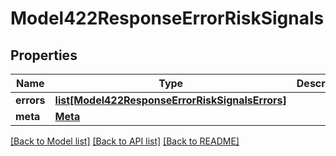 # Model422ResponseErrorRiskSignals

## Properties
Name | Type | Description | Notes
------------ | ------------- | ------------- | -------------
**errors** | [**list[Model422ResponseErrorRiskSignalsErrors]**](Model422ResponseErrorRiskSignalsErrors.md) |  | 
**meta** | [**Meta**](Meta.md) |  | 

[[Back to Model list]](../README.md#documentation-for-models) [[Back to API list]](../README.md#documentation-for-api-endpoints) [[Back to README]](../README.md)

